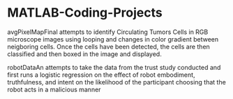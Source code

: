 # MATLAB-Coding-Projects

avgPixelMapFinal attempts to identify Circulating Tumors Cells in RGB microscope images using looping and changes in color gradient between neigboring cells. Once the cells have been detected, the cells are then classified and then boxed in the image and displayed.

robotDataAn attempts to take the data from the trust study conducted and first runs a logistic regression on the effect of robot embodiment, truthfulness, and intent on the likelihood of the participant choosing that the robot acts in a malicious manner

